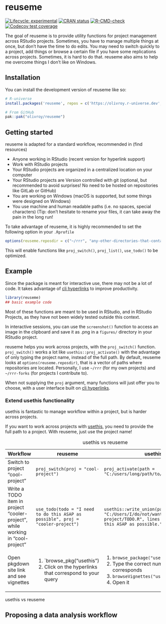 
<!-- README.md is generated from README.Rmd. Please edit that file -->

# reuseme

<!-- badges: start -->

[![Lifecycle:
experimental](https://img.shields.io/badge/lifecycle-experimental-orange.svg)](https://lifecycle.r-lib.org/articles/stages.html#experimental)
[![CRAN
status](https://www.r-pkg.org/badges/version/reuseme)](https://CRAN.R-project.org/package=reuseme)
[![R-CMD-check](https://github.com/olivroy/reuseme/actions/workflows/R-CMD-check.yaml/badge.svg)](https://github.com/olivroy/reuseme/actions/workflows/R-CMD-check.yaml)
[![Codecov test
coverage](https://codecov.io/gh/olivroy/reuseme/branch/main/graph/badge.svg)](https://app.codecov.io/gh/olivroy/reuseme?branch=main)

<!-- badges: end -->

The goal of reuseme is to provide utility functions for project
management across RStudio projects. Sometimes, you have to manage
multiple things at once, but don’t have the time to do edits. You may
need to switch quickly to a project, add things or browse a certain file
if you have some replications across projects. Sometimes, it is hard to
do that. reuseme also aims to help me overcome things I don’t like on
Windows.

## Installation

You can install the development version of reuseme like so:

``` r
# R-universe
install.packages('reuseme', repos = c('https://olivroy.r-universe.dev', 'https://cloud.r-project.org'))

# From GitHub
pak::pak("olivroy/reuseme")
```

## Getting started

reuseme is adapted for a standard workflow, recommended in (find
resources)

- Anyone working in RStudio (recent version for hyperlink support)
- Work with RStudio projects
- Your RStudio projects are organized in a centralized location on your
  computer
- Your RStudio projects are Version controlled with git (optional, but
  recommended to avoid surprises! No need to be hosted on repositories
  like GitLab or GitHub)
- You are working on Windows (macOS is supported, but some things were
  designed on Windows)
- You use machine and human readable paths (i.e. no spaces, special
  characters) (Tip: don’t hesitate to rename your files, it can take
  away the pain in the long run!

To take advantage of reuseme, it is highly recommended to set the
following option in your `.Rprofile`

``` r
options(reuseme.reposdir = c("~/rrr", "any-other-directories-that-contain-rstudio-projects"))
```

This will enable functions like `proj_switch()`, `proj_list()`,
`use_todo()` to be optimized.

## Example

Since the package is meant for interactive use, there may not be a lot
of code. It takes advantage of [cli
hyperlinks](https://cli.r-lib.org/reference/links.html) to improve
productivity.

``` r
library(reuseme)
## basic example code
```

Most of these functions are meant to be used in RStudio, and in RStudio
Projects, as they have not been widely tested outside this context.

In interactive sessions, you can use the `screenshot()` function to
access an image in the clipboard and save it as .png in a `figures/`
directory in your RStudio project.

reuseme helps you work across projects, with the `proj_switch()`
function. `proj_switch()` works a lot like `usethis::proj_activate()`
with the advantage of only typing the project name, instead of the full
path. By default, reuseme looks at `options(reuseme.reposdir)`, that is
a vector of paths where repositories are located. Personally, I use
`~/rrr` (for my own projects) and `~/rrr-forks` (for projects I
contribute to).

When not supplying the `proj` argument, many functions will just offer
you to choose, with a user interface built on [cli
hyperlinks](https://cli.r-lib.org/reference/links.html).

### Extend usethis functionality

usethis is fantastic to manage workflow within a project, but is harder
across projects.

If you want to work across projects with [usethis](usethis.r-lib.org),
you need to provide the full path to a project. With reuseme, just use
the project name!

<table style="width:100%;">
<caption>usethis vs reuseme</caption>
<colgroup>
<col style="width: 27%" />
<col style="width: 27%" />
<col style="width: 45%" />
</colgroup>
<thead>
<tr class="header">
<th>Workflow</th>
<th>reuseme</th>
<th>usethis</th>
</tr>
</thead>
<tbody>
<tr class="odd">
<td>Switch to project “cool-project”</td>
<td><code>proj_switch(proj = "cool-project")</code></td>
<td><code>proj_activate(path = "C:/users/long/path/to/cool-project")</code></td>
</tr>
<tr class="even">
<td>Write a TODO item in project “cooler-project”, while working in
“cool-project”</td>
<td><code>use_todo(todo = "I need to do this ASAP as possible", proj = "cooler-project")</code></td>
<td><code>usethis::write_union(path = "C:/Users/I/do/not/want/to/type/cooler-project/TODO.R", lines = "I need to do this ASAP as possible.")</code></td>
</tr>
<tr class="odd">
<td>Open pkgdown site link and see vignettes</td>
<td><ol type="1">
<li>`browse_pkg(“usethis”)</li>
<li>Click on the hyperlinks that correspond to your query</li>
</ol></td>
<td><ol type="1">
<li><code>browse_package("usethis")</code></li>
<li>Type the correct number that corresponds</li>
<li><code>browseVignettes("usethis")</code></li>
<li>Open it</li>
</ol></td>
</tr>
</tbody>
</table>

usethis vs reuseme

## Proposing a data analysis workflow

<!--# Write about dplyr-plus functions! -->
<!--# Write about *_identity functions -->
<!--# Write about _named functions -->
